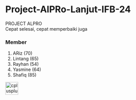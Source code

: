 # Project-AlPRo-Lanjut-IFB-24
PROJECT ALPRO\
Cepat selesai, cepat memperbaiki juga

### Member
1. ARiz (70)
2. Lintang (65)
3. Rayhan (54)
4. Yasmine (64)
5. Shafiq (85)

<div align="left">
  <img src="https://cdn.jsdelivr.net/gh/devicons/devicon/icons/cplusplus/cplusplus-original.svg" height="40" alt="cplusplus logo"  />
</div>
